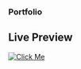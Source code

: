 ### Portfolio

## Live Preview

[![Click Me](https://img.shields.io/badge/Live%20Link-Click%20Me-brightgreen?style=for-the-badge)](https://deepakdurgam.netlify.app/)
